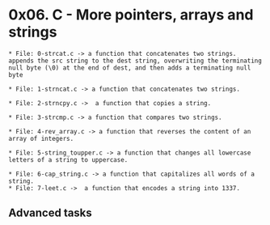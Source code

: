 # 0x06. C - More pointers, arrays and strings

	* File: 0-strcat.c -> a function that concatenates two strings. appends the src string to the dest string, overwriting the terminating null byte (\0) at the end of dest, and then adds a terminating null byte

	* File: 1-strncat.c -> a function that concatenates two strings.

	* File: 2-strncpy.c ->  a function that copies a string.

	* File: 3-strcmp.c -> a function that compares two strings.

	* File: 4-rev_array.c -> a function that reverses the content of an array of integers.

	* File: 5-string_toupper.c -> a function that changes all lowercase letters of a string to uppercase.

	* File: 6-cap_string.c -> a function that capitalizes all words of a string.
	* File: 7-leet.c ->  a function that encodes a string into 1337.

## Advanced tasks



